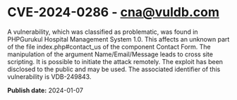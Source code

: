 # CVE-2024-0286 - cna@vuldb.com

A vulnerability, which was classified as problematic, was found in PHPGurukul Hospital Management System 1.0. This affects an unknown part of the file index.php#contact_us of the component Contact Form. The manipulation of the argument Name/Email/Message leads to cross site scripting. It is possible to initiate the attack remotely. The exploit has been disclosed to the public and may be used. The associated identifier of this vulnerability is VDB-249843.

**Publish date:** 2024-01-07
